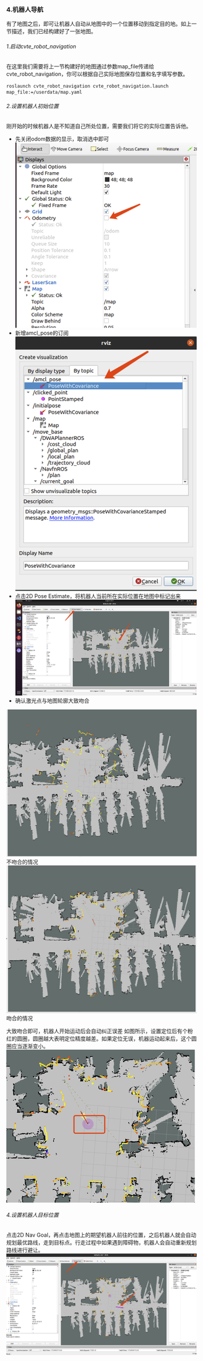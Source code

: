 ### 4.机器人导航
有了地图之后，即可让机器人自动从地图中的一个位置移动到指定目的地。如上一节描述，我们已经构建好了一张地图。

###### 1.启动cvte_robot_navigation
在这里我们需要将上一节构建好的地图通过参数map_file传递给cvte_robot_navigation，你可以根据自己实际地图保存位置和名字填写参数。
```
roslaunch cvte_robot_navigation cvte_robot_navigation.launch map_file:=/userdata/map.yaml
```

###### 2.设置机器人初始位置
刚开始的时候机器人是不知道自己所处位置，需要我们将它的实际位置告诉他。
+ 先关闭odom数据的显示，取消选中即可  
![](./img/cancel_odom.png)
+ 新增amcl_pose的订阅   
![](./img/add_amcl_pose.png)
+ 点击2D Pose Estimate，将机器人当前所在实际位置在地图中标记出来   
![](./img/set_init_pose.png)
+ 确认激光点与地图轮廓大致吻合  

![](./img/not_matched.png)
不吻合的情况   
![](./img/matched.png)
吻合的情况   


大致吻合即可，机器人开始运动后会自动纠正误差
如图所示，设置定位后有个粉红的圆圈，圆圈越大表明定位精度越差。如果定位无误，机器运动起来后，这个圆圈应当逐渐变小。   
![](./img/pose.png)

###### 4.设置机器人目标位置

点击2D Nav Goal，再点击地图上的期望机器人前往的位置，之后机器人就会自动规划最优路线，走到目标点。行走过程中如果遇到障碍物，机器人会自动重新规划路线进行避让。
![](./img/navigation.png)